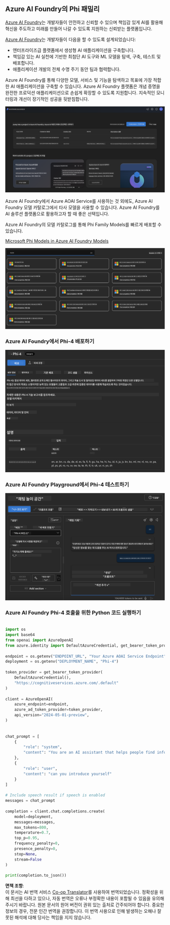 <!--
CO_OP_TRANSLATOR_METADATA:
{
  "original_hash": "3ae21dc5554e888defbe57946ee995ee",
  "translation_date": "2025-05-08T06:21:03+00:00",
  "source_file": "md/01.Introduction/02/03.AzureAIFoundry.md",
  "language_code": "ko"
}
-->
## Azure AI Foundry의 Phi 패밀리

[Azure AI Foundry](https://ai.azure.com)는 개발자들이 안전하고 신뢰할 수 있으며 책임감 있게 AI를 활용해 혁신을 주도하고 미래를 만들어 나갈 수 있도록 지원하는 신뢰받는 플랫폼입니다.

[Azure AI Foundry](https://ai.azure.com)는 개발자들이 다음을 할 수 있도록 설계되었습니다:

- 엔터프라이즈급 플랫폼에서 생성형 AI 애플리케이션을 구축합니다.
- 책임감 있는 AI 실천에 기반한 최첨단 AI 도구와 ML 모델을 탐색, 구축, 테스트 및 배포합니다.
- 애플리케이션 개발의 전체 수명 주기 동안 팀과 협력합니다.

Azure AI Foundry를 통해 다양한 모델, 서비스 및 기능을 탐색하고 목표에 가장 적합한 AI 애플리케이션을 구축할 수 있습니다. Azure AI Foundry 플랫폼은 개념 증명을 완전한 프로덕션 애플리케이션으로 손쉽게 확장할 수 있도록 지원합니다. 지속적인 모니터링과 개선이 장기적인 성공을 뒷받침합니다.

![portal](../../../../../translated_images/AIFoundryPorral.6b1094b101dd499e32f2b018f2dabab4b287dc776bd01f41853404af0d6faf30.ko.png)

Azure AI Foundry에서 Azure AOAI Service를 사용하는 것 외에도, Azure AI Foundry 모델 카탈로그에서 타사 모델을 사용할 수 있습니다. Azure AI Foundry를 AI 솔루션 플랫폼으로 활용하고자 할 때 좋은 선택입니다.

Azure AI Foundry의 모델 카탈로그를 통해 Phi Family Models를 빠르게 배포할 수 있습니다.

[Microsoft Phi Models in Azure AI Foundry Models](https://ai.azure.com/explore/models/?selectedCollection=phi)

![ModelCatalog](../../../../../translated_images/AIFoundryModelCatalog.3923945fa7be5b5f080fff2eb8b74369dd7459803eac5963ca145d01adbbc94c.ko.png)

### **Azure AI Foundry에서 Phi-4 배포하기**

![Phi4](../../../../../translated_images/AIFoundryPhi4.eece9ddb0d817a033c3466b60b8d59aec1fbc4c2ea521c039e3f378d747ed6b6.ko.png)

### **Azure AI Foundry Playground에서 Phi-4 테스트하기**

![Playground](../../../../../translated_images/AIFoundryPlayground.193b81a9e472c5d1bbbab46dce575decb6577f7e306a022bc785a72bbffccca1.ko.png)

### **Azure AI Foundry Phi-4 호출을 위한 Python 코드 실행하기**

```python

import os  
import base64
from openai import AzureOpenAI  
from azure.identity import DefaultAzureCredential, get_bearer_token_provider  
        
endpoint = os.getenv("ENDPOINT_URL", "Your Azure AOAI Service Endpoint")  
deployment = os.getenv("DEPLOYMENT_NAME", "Phi-4")  
      
token_provider = get_bearer_token_provider(  
    DefaultAzureCredential(),  
    "https://cognitiveservices.azure.com/.default"  
)  
  
client = AzureOpenAI(  
    azure_endpoint=endpoint,  
    azure_ad_token_provider=token_provider,  
    api_version="2024-05-01-preview",  
)  
  

chat_prompt = [
    {
        "role": "system",
        "content": "You are an AI assistant that helps people find information."
    },
    {
        "role": "user",
        "content": "can you introduce yourself"
    }
] 
    
# Include speech result if speech is enabled  
messages = chat_prompt 

completion = client.chat.completions.create(  
    model=deployment,  
    messages=messages,
    max_tokens=800,  
    temperature=0.7,  
    top_p=0.95,  
    frequency_penalty=0,  
    presence_penalty=0,
    stop=None,  
    stream=False  
)  
  
print(completion.to_json())  

```

**면책 조항**:  
이 문서는 AI 번역 서비스 [Co-op Translator](https://github.com/Azure/co-op-translator)를 사용하여 번역되었습니다. 정확성을 위해 최선을 다하고 있으나, 자동 번역은 오류나 부정확한 내용이 포함될 수 있음을 유의해 주시기 바랍니다. 원본 문서의 원어 버전이 권위 있는 출처로 간주되어야 합니다. 중요한 정보의 경우, 전문 인간 번역을 권장합니다. 이 번역 사용으로 인해 발생하는 오해나 잘못된 해석에 대해 당사는 책임을 지지 않습니다.